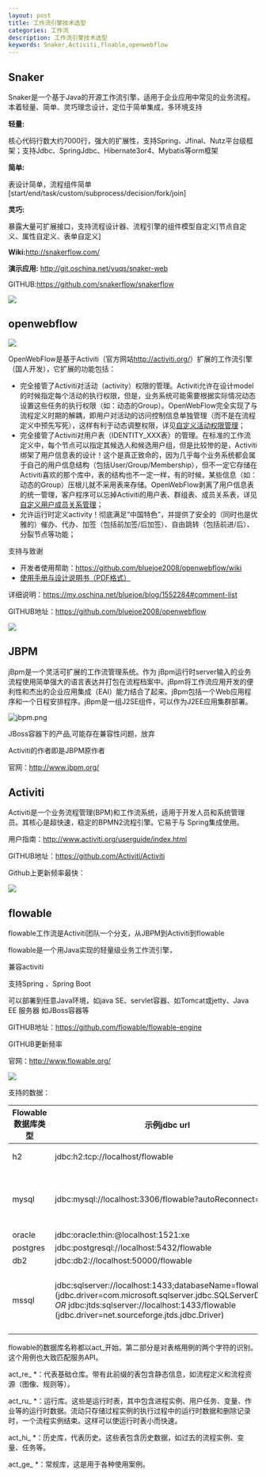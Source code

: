 ```yaml
---
layout: post
title: 工作流引擎技术选型
categories: 工作流
description: 工作流引擎技术选型
keywords: Snaker,Activiti,floable,openwebflow
---
```

## Snaker

Snaker是一个基于Java的开源工作流引擎，适用于企业应用中常见的业务流程。本着轻量、简单、灵巧理念设计，定位于简单集成，多环境支持

**轻量:**

核心代码行数大约7000行，强大的扩展性，支持Spring、Jfinal、Nutz平台级框架；支持Jdbc、SpringJdbc、Hibernate3or4、Mybatis等orm框架

**简单:**

表设计简单，流程组件简单[start/end/task/custom/subprocess/decision/fork/join]

**灵巧:**

暴露大量可扩展接口，支持流程设计器、流程引擎的组件模型自定义[节点自定义、属性自定义、表单自定义]

**Wiki:**<http://snakerflow.com/>

**演示应用:** <http://git.oschina.net/yuqs/snaker-web>

GITHUB:https://github.com/snakerflow/snakerflow

![](/images/blog/workflow-choose/snakerflow-github.jpg)



## openwebflow 

![](/images/blog/workflow-choose/openwebflow.png)

OpenWebFlow是基于Activiti（官方网站<http://activiti.org/>）扩展的工作流引擎（国人开发），它扩展的功能包括：

- 完全接管了Activiti对活动（activity）权限的管理。Activiti允许在设计model的时候指定每个活动的执行权限，但是，业务系统可能需要根据实际情况动态设置这些任务的执行权限（如：动态的Group）。OpenWebFlow完全实现了与流程定义时期的解耦，即用户对活动的访问控制信息单独管理（而不是在流程定义中预先写死），这样有利于动态调整权限，详见[自定义活动权限管理](https://github.com/bluejoe2008/openwebflow/wiki/Activity-Permission-Management)；
- 完全接管了Activiti对用户表（IDENTITY_XXX表）的管理。在标准的工作流定义中，每个节点可以指定其候选人和候选用户组，但是比较惨的是，Activiti绑架了用户信息表的设计！这个是真正致命的，因为几乎每个业务系统都会属于自己的用户信息结构（包括User/Group/Membership），但不一定它存储在Activiti喜欢的那个库中，表的结构也不一定一样，有的时候，某些信息（如：动态的Group）压根儿就不采用表来存储。OpenWebFlow剥离了用户信息表的统一管理，客户程序可以忘掉Activiti的用户表、群组表、成员关系表，详见[自定义用户成员关系管理](https://github.com/bluejoe2008/openwebflow/wiki/Custom-User-Group-Membership-Manager)；
- 允许运行时定义activity！彻底满足“中国特色”，并提供了安全的（同时也是优雅的）催办、代办、加签（包括前加签/后加签）、自由跳转（包括前进/后）、分裂节点等功能；

支持与致谢

- 开发者使用帮助：<https://github.com/bluejoe2008/openwebflow/wiki>
- [使用手册与设计说明书（PDF格式）](https://github.com/bluejoe2008/openwebflow/blob/master/doc/OpenWebFlow%E5%B7%A5%E4%BD%9C%E6%B5%81%E5%BC%95%E6%93%8E%E7%94%A8%E6%88%B7%E6%89%8B%E5%86%8C%E4%B8%8E%E8%AE%BE%E8%AE%A1%E8%AF%B4%E6%98%8E.pdf?raw=true)



详细说明：https://my.oschina.net/bluejoe/blog/1552284#comment-list

GITHUB地址：https://github.com/bluejoe2008/openwebflow

![](/images/blog/workflow-choose/openwebflow-github.jpg)

## JBPM

jBpm是一个灵活可扩展的工作流管理系统。作为 jBpm运行时server输入的业务流程使用简单强大的语言表达并打包在流程档案中。jBpm将工作流应用开发的便利性和杰出的企业应用集成（EAI）能力结合了起来。jBpm包括一个Web应用程序和一个日程安排程序。jBpm是一组J2SE组件，可以作为J2EE应用集群部署。

![jbpm.png](/images/blog/workflow-choose/jbpm.png)

JBoss容器下的产品,可能存在兼容性问题，放弃

Activiti的作者即是JBPM原作者

官网：http://www.jbpm.org/

## Activiti

Activiti是一个业务流程管理(BPM)和工作流系统，适用于开发人员和系统管理员。其核心是超快速，稳定的BPMN2流程引擎。它易于与 Spring集成使用。

用户指南：http://www.activiti.org/userguide/index.html

GITHUB地址：https://github.com/Activiti/Activiti

Github上更新频率最快：

![](/images/blog/workflow-choose/activiti-github.jpg)

## flowable

flowable工作流是Activiti团队一个分支，从JBPM到Activiti到flowable

flowable是一个用Java实现的轻量级业务工作流引擎，

兼容activiti

支持Spring 、Spring Boot

可以部署到任意Java环境，如java SE、servlet容器、如Tomcat或jetty、Java EE 服务器 如JBoss容器等

GITHUB地址：https://github.com/flowable/flowable-engine

GITHUB更新频率

官网：http://www.flowable.org/

![](/images/blog/workflow-choose/flowable-github.jpg)



支持的数据：

| Flowable 数据库类型 | 示例jdbc url                               | 说明                                       |
| -------------- | ---------------------------------------- | ---------------------------------------- |
| h2             | jdbc:h2:tcp://localhost/flowable         | 默认配置数据库                                  |
| mysql          | jdbc:mysql://localhost:3306/flowable?autoReconnect=true | 测试使用mysql-connector-java数据库驱动            |
| oracle         | jdbc:oracle:thin:@localhost:1521:xe      |                                          |
| postgres       | jdbc:postgresql://localhost:5432/flowable |                                          |
| db2            | jdbc:db2://localhost:50000/flowable      |                                          |
| mssql          | jdbc:sqlserver://localhost:1433;databaseName=flowable (jdbc.driver=com.microsoft.sqlserver.jdbc.SQLServerDriver) *OR* jdbc:jtds:sqlserver://localhost:1433/flowable (jdbc.driver=net.sourceforge.jtds.jdbc.Driver) | 测试使用Microsoft JDBC Driver 4.0 (sqljdbc4.jar) 驱动 |

flowable的数据库名称都以act_开始。第二部分是对表格用例的两个字符的识别。这个用例也大致匹配服务API。



act_re_ *：代表基础仓库。带有此前缀的表包含静态信息，如流程定义和流程资源（图像、规则等）。



act_ru_ *：运行库。这些是运行时表，其中包含进程实例、用户任务、变量、作业等的运行时数据。流动只存储过程实例的执行过程中的运行时数据和删除记录时，一个流程实例结束。这样可以使运行时表小而快速。



act_hi_ *：历史库，代表历史。这些表包含历史数据，如过去的流程实例、变量、任务等。



act_ge_ *：常规库，这是用于各种使用案例。
